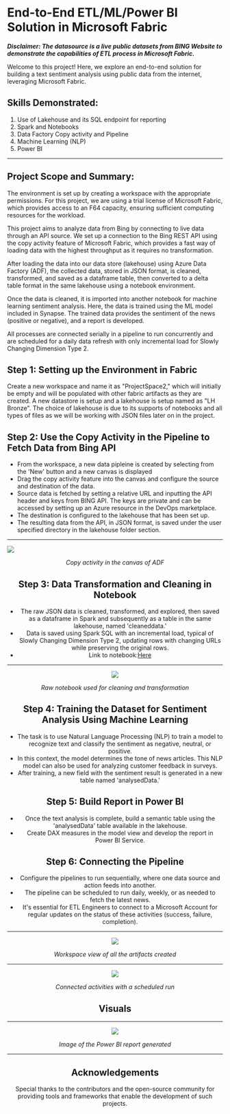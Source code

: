 # End-to-End ETL/ML/Power BI Solution in Microsoft Fabric

**_Disclaimer: The datasource is a live public datasets from BING Website to demonstrate the capabilities of ETL process in Microsoft Fabric._**

Welcome to this project! Here, we explore an end-to-end solution for building a text sentiment analysis using public data from the internet, leveraging Microsoft Fabric.

## Skills Demonstrated:
1. Use of Lakehouse and its SQL endpoint for reporting
2. Spark and Notebooks
3. Data Factory Copy activity and Pipeline
4. Machine Learning (NLP)
5. Power BI

---

## Project Scope and Summary:

The environment is set up by creating a workspace with the appropriate permissions. For this project, we are using a trial license of Microsoft Fabric, which provides access to an F64 capacity, ensuring sufficient computing resources for the workload.

This project aims to analyze data from Bing by connecting to live data through an API source. We set up a connection to the Bing REST API using the copy activity feature of Microsoft Fabric, which provides a fast way of loading data with the highest throughput as it requires no transformation.

After loading the data into our data store (lakehouse) using Azure Data Factory (ADF), the collected data, stored in JSON format, is cleaned, transformed, and saved as a dataframe table, then converted to a delta table format in the same lakehouse using a notebook environment.

Once the data is cleaned, it is imported into another notebook for machine learning sentiment analysis. Here, the data is trained using the ML model included in Synapse. The trained data provides the sentiment of the news (positive or negative), and a report is developed.

All processes are connected serially in a pipeline to run concurrently and are scheduled for a daily data refresh with only incremental load for Slowly Changing Dimension Type 2.

## Step 1: Setting up the Environment in Fabric
Create a new workspace and name it as "ProjectSpace2," which will initially be empty and will be populated with other fabric artifacts as they are created. A new datastore is setup and a lakehouse is setup named as "LH Bronze". The choice of lakehouse is due to its supports of notebooks and all types of files as we will be working with JSON files later on in the project.


## Step 2: Use the Copy Activity in the Pipeline to Fetch Data from Bing API

- From the workspace, a new data pipleine is created by selecting from the 'New' button and a new canvas is displayed
- Drag the copy activity feature into the canvas and configure the source and destination of the data.
- Source data is fetched by setting a relative URL and inputting the API header and keys from BING API. The keys are private and can be accessed by setting up an Azure resource in the DevOps marketplace.
- The destination is configured to the lakehouse that has been set up.
- The resulting data from the API, in JSON format, is saved under the user specified directory in the lakehouse folder section.
---
![](CopyActivityView.png)
*<center>Copy activity in the canvas of ADF<center>*

## Step 3: Data Transformation and Cleaning in Notebook

- The raw JSON data is cleaned, transformed, and explored, then saved as a dataframe in Spark and subsequently as a table in the same lakehouse, named 'cleaneddata.'
- Data is saved using Spark SQL with an incremental load, typical of Slowly Changing Dimension Type 2, updating rows with changing URLs while preserving the original rows.
- Link to notebook:<a href="https://github.com/tosincarik/End-to-End-ETL-ML-PowerBI-using-Microsoft-Fabric/blob/main/RawData%20Transform.ipynb">Here</a>  
---
![](IncrementalLoadType.png)
*<center>Raw notebook used for cleaning and transformation<center>*



## Step 4: Training the Dataset for Sentiment Analysis Using Machine Learning

- The task is to use Natural Language Processing (NLP) to train a model to recognize text and classify the sentiment as negative, neutral, or positive.
- In this context, the model determines the tone of news articles. This NLP model can also be used for analyzing customer feedback in surveys.
- After training, a new field with the sentiment result is generated in a new table named 'analysedData.'
  

## Step 5: Build Report in Power BI

- Once the text analysis is complete, build a semantic table using the 'analysedData' table available in the lakehouse.
- Create DAX measures in the model view and develop the report in Power BI Service.

## Step 6: Connecting the Pipeline

- Configure the pipelines to run sequentially, where one data source and action feeds into another.
- The pipeline can be scheduled to run daily, weekly, or as needed to fetch the latest news.
- It's essential for ETL Engineers to connect to a Microsoft Account for regular updates on the status of these activities (success, failure, completion).
---
![](WorkspaceView.png)
*<center>Workspace view of all the artifacts created<center>*

  
---
![](SchedulePipeline.png)
*<center>Connected activities with a scheduled run<center>*

## Visuals

---
![](PowerBIReport.png)
*<center>Image of the Power BI report generated<center>*

---

## Acknowledgements

Special thanks to the contributors and the open-source community for providing tools and frameworks that enable the development of such projects.

